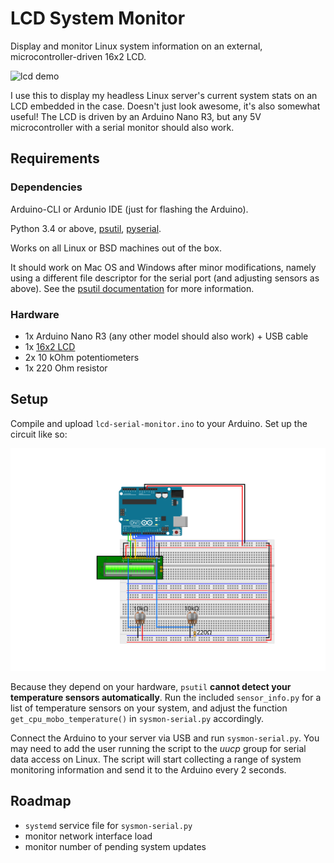 # LCD System Monitor

Display and monitor Linux system information on an external, microcontroller-driven 16x2 LCD.

![lcd demo](/doc/img/demo.gif)

I use this to display my headless Linux server's current system stats on an LCD
embedded in the case. Doesn't just look awesome, it's also somewhat useful!
The LCD is driven by an Arduino Nano R3, but any 5V microcontroller with a serial
monitor should also work.

## Requirements

### Dependencies

Arduino-CLI or Ardunio IDE (just for flashing the Arduino).

Python 3.4 or above, [psutil](https://pypi.org/project/psutil/), [pyserial](https://pypi.org/project/pyserial/).

Works on all Linux or BSD machines out of the box.

It should work on Mac OS and Windows after minor modifications, namely using a
different file descriptor for the serial port (and adjusting sensors as above).
See the [psutil documentation](https://psutil.readthedocs.io/en/latest/) for more information.

### Hardware

* 1x Arduino Nano R3 (any other model should also work) + USB cable
* 1x [16x2 LCD](https://components101.com/displays/16x2-lcd-pinout-datasheet)
* 2x 10 kOhm potentiometers
* 1x 220 Ohm resistor

## Setup

Compile and upload `lcd-serial-monitor.ino` to your Arduino.
Set up the circuit like so:

![circuit diagram](/doc/img/circuit.svg)

Because they depend on your hardware, `psutil` **cannot detect your temperature
sensors automatically**. Run the included `sensor_info.py` for a list of
temperature sensors on your system, and adjust the function
`get_cpu_mobo_temperature()` in `sysmon-serial.py` accordingly.

Connect the Arduino to your server via USB and run `sysmon-serial.py`. You may
need to add the user running the script to the *uucp* group for serial data
access on Linux.
The script will start collecting a range of system monitoring information and send
it to the Arduino every 2 seconds.

## Roadmap

* `systemd` service file for `sysmon-serial.py`
* monitor network interface load
* monitor number of pending system updates
